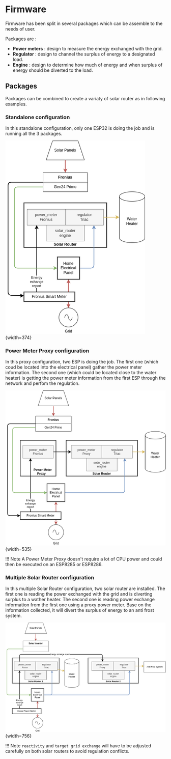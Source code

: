 # Firmware

Firmware has been split in several packages which can be assemble to the needs of user.

Packages are :

* **Power meters** : design to measure the energy exchanged with the grid.
* **Regulator** : design to channel the surplus of energy to a designated load.
* **Engine** : design to determine how much of energy and when surplus of energy should be diverted to the load.

## Packages

Packages can be combined to create a variaty of solar router as in following examples.

### Standalone configuration

In this standalone configuration, only one ESP32 is doing the job and is running all the 3 packages.

![hardware connection](images/standalone.drawio.png){width=374}

### Power Meter Proxy configuration

In this proxy configuration, two ESP is doing the job. The first one (which coud be located into the electrical panel) gather the power meter information. The second one (which could be located close to the water heater) is getting the power meter information from the first ESP through the network and perfom the regulation.

![hardware connection](images/with_proxy.drawio.png){width=535}

!!! Note
    A Power Meter Proxy doesn't require a lot of CPU power and could then be executed on an ESP8285 or ESP8286.

### Multiple Solar Router configuration

In this multiple Solar Router configuration, two solar router are installed. The first one is reading the power exchanged with the grid and is diverting surplus to a wather heater. The second one is reading power exchange information from the first one using a proxy power meter. Base on the information collected, it will divert the surplus of energy to an anti frost system.

![hardware connection](images/multiple_routers.drawio.png){width=756}

!!! Note
    `reactivity` and `target grid exchange` will have to be adjusted carefully on both solar routers to avoid regulation conflicts.

